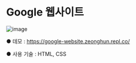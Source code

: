 # Google 웹사이트

![image](https://user-images.githubusercontent.com/115923975/198524309-9908bed6-1c8b-4a71-ad4a-738c9ce1e471.png)

● 데모 : https://google-website.zeonghun.repl.co/

● 사용 기술 : HTML, CSS

